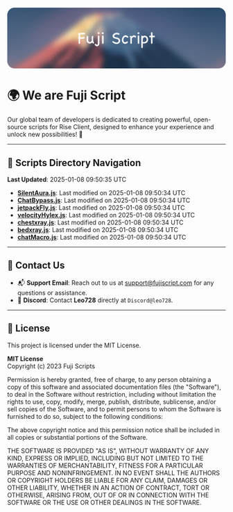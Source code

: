 ![Banner](.github/b.webp)

# 🌍 **We are Fuji Script**

Our global team of developers is dedicated to creating powerful, open-source scripts for Rise Client, designed to enhance your experience and unlock new possibilities! 🌟

---
<!-- SCRIPTS_NAVIGATION_START -->
## 📂 **Scripts Directory Navigation**

**Last Updated**: 2025-01-08 09:50:35 UTC

- **[SilentAura.js](scripts/SilentAura.js)**: Last modified on 2025-01-08 09:50:34 UTC
- **[ChatBypass.js](scripts/ChatBypass.js)**: Last modified on 2025-01-08 09:50:34 UTC
- **[jetpackFly.js](scripts/jetpackFly.js)**: Last modified on 2025-01-08 09:50:34 UTC
- **[velocityHylex.js](scripts/velocityHylex.js)**: Last modified on 2025-01-08 09:50:34 UTC
- **[chestxray.js](scripts/chestxray.js)**: Last modified on 2025-01-08 09:50:34 UTC
- **[bedxray.js](scripts/bedxray.js)**: Last modified on 2025-01-08 09:50:34 UTC
- **[chatMacro.js](scripts/chatMacro.js)**: Last modified on 2025-01-08 09:50:34 UTC

<!-- SCRIPTS_NAVIGATION_END -->

---

## 💬 **Contact Us**  
- 📬 **Support Email**: Reach out to us at [support@fujiscript.com](mailto:support@fujiscript.com) for any questions or assistance.  
- 💬 **Discord**: Contact **Leo728** directly at `Discord@leo728`.

---

## 📜 **License**

This project is licensed under the MIT License.  

**MIT License**  
Copyright (c) 2023 Fuji Scripts  

Permission is hereby granted, free of charge, to any person obtaining a copy of this software and associated documentation files (the "Software"), to deal in the Software without restriction, including without limitation the rights to use, copy, modify, merge, publish, distribute, sublicense, and/or sell copies of the Software, and to permit persons to whom the Software is furnished to do so, subject to the following conditions:  

The above copyright notice and this permission notice shall be included in all copies or substantial portions of the Software.  

THE SOFTWARE IS PROVIDED "AS IS", WITHOUT WARRANTY OF ANY KIND, EXPRESS OR IMPLIED, INCLUDING BUT NOT LIMITED TO THE WARRANTIES OF MERCHANTABILITY, FITNESS FOR A PARTICULAR PURPOSE AND NONINFRINGEMENT. IN NO EVENT SHALL THE AUTHORS OR COPYRIGHT HOLDERS BE LIABLE FOR ANY CLAIM, DAMAGES OR OTHER LIABILITY, WHETHER IN AN ACTION OF CONTRACT, TORT OR OTHERWISE, ARISING FROM, OUT OF OR IN CONNECTION WITH THE SOFTWARE OR THE USE OR OTHER DEALINGS IN THE SOFTWARE.  
